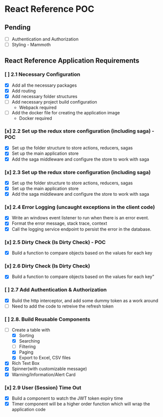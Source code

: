 # React Reference POC

## Pending

- [ ] Authentication and Authorization
- [ ] Styling - Mammoth

## React Reference Application Requirements

### [ ] 2.1 Necessary Configuration

- [x] Add all the necessary packages
- [x] Add routing
- [x] Add necessary folder structures
- [ ] Add necessary project build configuration
  - Webpack required
- [ ] Add the docker file for creating the application image
  - Docker required

### [x] 2.2 Set up the redux store configuration (including saga) - POC

- [x] Set up the folder structure to store actions, reducers, sagas
- [x] Set up the main application store
- [x] Add the saga middleware and configure the store to work with saga

### [x] 2.3 Set up the redux store configuration (including saga)

- [x] Set up the folder structure to store actions, reducers, sagas
- [x] Set up the main application store
- [x] Add the saga middleware and configure the store to work with saga

### [x] 2.4 Error Logging (uncaught exceptions in the client code)

- [x] Write an windows event listener to run when there is an error event.
- [x] Format the error message, stack trace, context
- [x] Call the logging service endpoint to persist the error in the database.

### [x] 2.5 Dirty Check (Is Dirty Check) - POC

- [x] Build a function to compare objects based on the values for each key

### [x] 2.6 Dirty Check (Is Dirty Check)

- [x] Build a function to compare objects based on the values for each key"

### [ ] 2.7 Add Authentication & Authorization

- [x] Build the http interceptor, and add some dummy token as a work around
- [ ] Need to add the code to retreive the refresh token

### [ ] 2.8. Build Reusable Components

- [ ] Create a table with
  - [x] Sorting
  - [x] Searching
  - [ ] Filtering
  - [x] Paging
  - [x] Export to Excel, CSV files
- [x] Rich Text Box
- [x] Spinner(with customizable message)
- [x] Warning/Information/Alert Card

### [x] 2.9 User (Session) Time Out

- [x] Build a component to watch the JWT token expiry time
- [x] Timer component will be a higher order function which will wrap the application code
